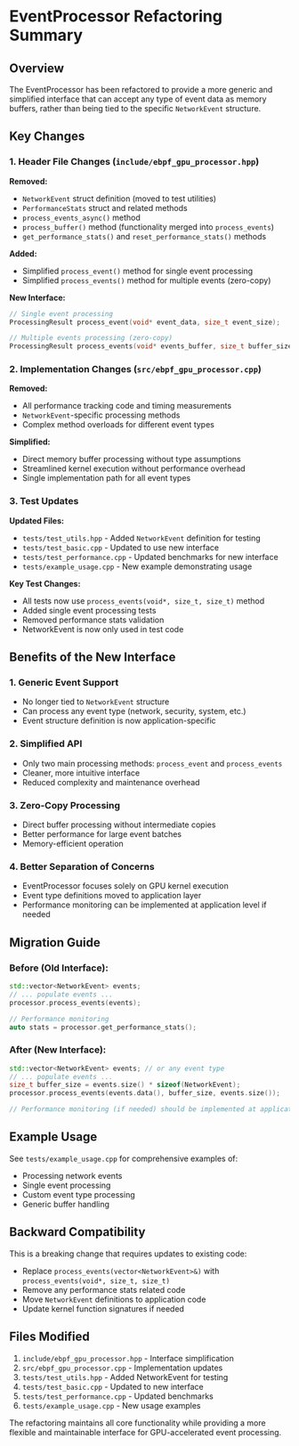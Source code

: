 # EventProcessor Refactoring Summary

## Overview

The EventProcessor has been refactored to provide a more generic and simplified interface that can accept any type of event data as memory buffers, rather than being tied to the specific `NetworkEvent` structure.

## Key Changes

### 1. Header File Changes (`include/ebpf_gpu_processor.hpp`)

**Removed:**
- `NetworkEvent` struct definition (moved to test utilities)
- `PerformanceStats` struct and related methods
- `process_events_async()` method
- `process_buffer()` method (functionality merged into `process_events`)
- `get_performance_stats()` and `reset_performance_stats()` methods

**Added:**
- Simplified `process_event()` method for single event processing
- Simplified `process_events()` method for multiple events (zero-copy)

**New Interface:**
```cpp
// Single event processing
ProcessingResult process_event(void* event_data, size_t event_size);

// Multiple events processing (zero-copy)
ProcessingResult process_events(void* events_buffer, size_t buffer_size, size_t event_count);
```

### 2. Implementation Changes (`src/ebpf_gpu_processor.cpp`)

**Removed:**
- All performance tracking code and timing measurements
- `NetworkEvent`-specific processing methods
- Complex method overloads for different event types

**Simplified:**
- Direct memory buffer processing without type assumptions
- Streamlined kernel execution without performance overhead
- Single implementation path for all event types

### 3. Test Updates

**Updated Files:**
- `tests/test_utils.hpp` - Added `NetworkEvent` definition for testing
- `tests/test_basic.cpp` - Updated to use new interface
- `tests/test_performance.cpp` - Updated benchmarks for new interface
- `tests/example_usage.cpp` - New example demonstrating usage

**Key Test Changes:**
- All tests now use `process_events(void*, size_t, size_t)` method
- Added single event processing tests
- Removed performance stats validation
- NetworkEvent is now only used in test code

## Benefits of the New Interface

### 1. **Generic Event Support**
- No longer tied to `NetworkEvent` structure
- Can process any event type (network, security, system, etc.)
- Event structure definition is now application-specific

### 2. **Simplified API**
- Only two main processing methods: `process_event` and `process_events`
- Cleaner, more intuitive interface
- Reduced complexity and maintenance overhead

### 3. **Zero-Copy Processing**
- Direct buffer processing without intermediate copies
- Better performance for large event batches
- Memory-efficient operation

### 4. **Better Separation of Concerns**
- EventProcessor focuses solely on GPU kernel execution
- Event type definitions moved to application layer
- Performance monitoring can be implemented at application level if needed

## Migration Guide

### Before (Old Interface):
```cpp
std::vector<NetworkEvent> events;
// ... populate events ...
processor.process_events(events);

// Performance monitoring
auto stats = processor.get_performance_stats();
```

### After (New Interface):
```cpp
std::vector<NetworkEvent> events; // or any event type
// ... populate events ...
size_t buffer_size = events.size() * sizeof(NetworkEvent);
processor.process_events(events.data(), buffer_size, events.size());

// Performance monitoring (if needed) should be implemented at application level
```

## Example Usage

See `tests/example_usage.cpp` for comprehensive examples of:
- Processing network events
- Single event processing
- Custom event type processing
- Generic buffer handling

## Backward Compatibility

This is a breaking change that requires updates to existing code:
- Replace `process_events(vector<NetworkEvent>&)` with `process_events(void*, size_t, size_t)`
- Remove any performance stats related code
- Move `NetworkEvent` definitions to application code
- Update kernel function signatures if needed

## Files Modified

1. `include/ebpf_gpu_processor.hpp` - Interface simplification
2. `src/ebpf_gpu_processor.cpp` - Implementation updates
3. `tests/test_utils.hpp` - Added NetworkEvent for testing
4. `tests/test_basic.cpp` - Updated to new interface
5. `tests/test_performance.cpp` - Updated benchmarks
6. `tests/example_usage.cpp` - New usage examples

The refactoring maintains all core functionality while providing a more flexible and maintainable interface for GPU-accelerated event processing. 